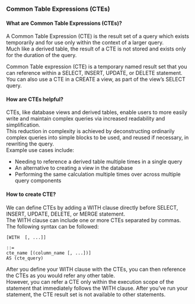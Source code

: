 ### Common Table Expressions (CTEs)


#### What are Common Table Expressions (CTEs)?

A Common Table Expression (CTE) is the result set of a query which exists temporarily and for use only within the context of a larger query. <br>
Much like a derived table, the result of a CTE is not stored and exists only for the duration of the query. 

Common Table expression (CTE) is a temporary named result set that you can reference within a SELECT, INSERT, UPDATE, or DELETE statement. <br>
You can also use a CTE in a CREATE a view, as part of the view’s SELECT query. 


#### How are CTEs helpful?
CTEs, like database views and derived tables, enable users to more easily write and maintain complex queries via increased readability and simplification. <br>
This reduction in complexity is achieved by deconstructing ordinarily complex queries into simple blocks to be used, and reused if necessary, in rewriting the query.  <br>
Example use cases include: <br>
- Needing to reference a derived table multiple times in a single query <br>
- An alternative to creating a view in the database <br>
- Performing the same calculation multiple times over across multiple query components <br>

#### How to create CTE?
We can define CTEs by adding a WITH clause directly before SELECT, INSERT, UPDATE, DELETE, or MERGE statement. <br>
The WITH clause can include one or more CTEs separated by commas. <br>
The following syntax can be followed: 

```
[WITH  [, ...]]  
 
::=
cte_name [(column_name [, ...])]
AS (cte_query) 
```
After you define your WITH clause with the CTEs, you can then reference the CTEs as you would refer any other table.  <br>
However, you can refer a CTE only within the execution scope of the statement that immediately follows the WITH clause. After you’ve run your statement, the CTE result set is not available to other statements.